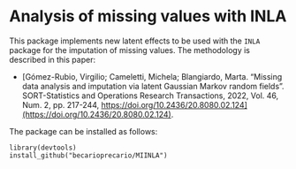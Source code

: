 # Analysis of missing values with INLA

This package implements new latent effects to be used with
the `INLA` package for the imputation of missing values. The methodology
is described in this paper:

* [Gómez-Rubio, Virgilio; Cameletti, Michela; Blangiardo, Marta. “Missing data analysis and imputation via latent Gaussian Markov random fields”. SORT-Statistics and Operations Research Transactions, 2022, Vol. 46, Num. 2, pp. 217-244, https://doi.org/10.2436/20.8080.02.124](https://doi.org/10.2436/20.8080.02.124).

The package can be installed as follows:

```
library(devtools)
install_github("becarioprecario/MIINLA")
```




